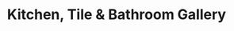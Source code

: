 ---
title: "Kitchen, Tile & Bathroom Gallery"
url: /alcester/kitchen-tile-und-bathroom-gallery/
shop: Fliesen
---